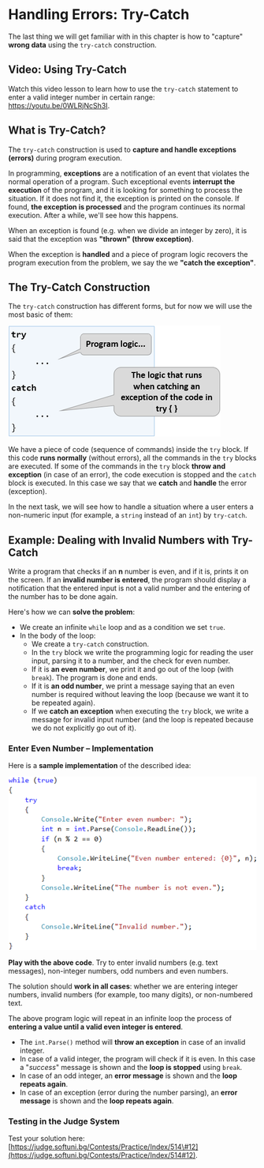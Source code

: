 # Handling Errors: Try-Catch

The last thing we will get familiar with in this chapter is how to "capture" **wrong data** using the `try-catch` construction.

## Video: Using Try-Catch

Watch this video lesson to learn how to use the `try-catch` statement to enter a valid integer number in certain range: https://youtu.be/0WLRjNcSh3I.

## What is Try-Catch?

The `try-catch` construction is used to **capture and handle exceptions \(errors\)** during program execution.

In programming, **exceptions** are a notification of an event that violates the normal operation of a program. Such exceptional events **interrupt the execution** of the program, and it is looking for something to process the situation. If it does not find it, the exception is printed on the console. If found, **the exception is processed** and the program continues its normal execution. After a while, we'll see how this happens.

When an exception is found \(e.g. when we divide an integer by zero\), it is said that the exception was **"thrown" \(throw exception\)**.

When the exception is **handled** and a piece of program logic recovers the program execution from the problem, we say the we **"catch the exception"**.

## The Try-Catch Construction

The `try-catch` construction has different forms, but for now we will use the most basic of them:

![](/assets/chapter-7-images/00.Try...catch-01.png)

We have a piece of code \(sequence of commands\) inside the `try` block. If this code **runs normally** \(without errors\), all the commands in the `try` blocks are executed. If some of the commands in the `try` block **throw and exception** \(in case of an error\), the code execution is stopped and the `catch` block is executed. In this case we say that we **catch** and **handle** the error \(exception\).

In the next task, we will see how to handle a situation where a user enters a non-numeric input \(for example, a `string` instead of an `int`\) by `try-catch`.

## Example: Dealing with Invalid Numbers with Try-Catch

Write a program that checks if an **n** number is even, and if it is, prints it on the screen. If an **invalid number is entered**, the program should display a notification that the entered input is not a valid number and the entering of the number has to be done again.

Here's how we can **solve the problem**:

* We create an infinite `while` loop and as a condition we set `true`.
* In the body of the loop:
  * We create a `try-catch` construction.
  * In the `try` block we write the programming logic for reading the user input, parsing it to a number, and the check for even number.
  * If it is **an even number**, we print it and go out of the loop \(with `break`\). The program is done and ends.
  * If it is **an odd number**, we print a message saying that an even number is required without leaving the loop \(because we want it to be repeated again\).
  * If we **catch an exception** when executing the `try` block, we write a message for invalid input number \(and the loop is repeated because we do not explicitly go out of it\).

### Enter Even Number – Implementation

Here is a **sample implementation** of the described idea:

![](/assets/chapter-7-images/11.Wrong-numbers-try-catch-01.png)

**Play with the above code**. Try to enter invalid numbers \(e.g. text messages\), non-integer numbers, odd numbers and even numbers.

The solution should **work in all cases**: whether we are entering integer numbers, invalid numbers \(for example, too many digits\), or non-numbered text.

The above program logic will repeat in an infinite loop the process of **entering a value until a valid even integer is entered**.

* The `int.Parse()` method will **throw an exception** in case of an invalid integer. 
* In case of a valid integer, the program will check if it is even. In this case a "_success_" message is shown and the **loop is stopped** using `break`. 
* In case of an odd integer, an **error message** is shown and the **loop repeats again**. 
* In case of an exception \(error during the number parsing\), an **error message** is shown and the **loop repeats again**.

### Testing in the Judge System

Test your solution here: [https://judge.softuni.bg/Contests/Practice/Index/514\#12](https://judge.softuni.bg/Contests/Practice/Index/514#12).

